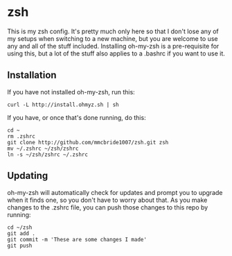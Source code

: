 # zsh

This is my zsh config. It's pretty much only here so that I don't lose any of my setups when switching to a new machine, but you are welcome to use any and all of the stuff included. Installing oh-my-zsh is a pre-requisite for using this, but a lot of the stuff also applies to a .bashrc if you want to use it.

## Installation

If you have not installed oh-my-zsh, run this:

`curl -L http://install.ohmyz.sh | sh`

If you have, or once that's done running, do this:

```
cd ~
rm .zshrc
git clone http://github.com/mmcbride1007/zsh.git zsh
mv ~/.zshrc ~/zsh/zshrc
ln -s ~/zsh/zshrc ~/.zshrc
```

## Updating

oh-my-zsh will automatically check for updates and prompt you to upgrade when it finds one, so you don't have to worry about that. As you make changes to the .zshrc file, you can push those changes to this repo by running:

```
cd ~/zsh
git add .
git commit -m 'These are some changes I made'
git push
```
